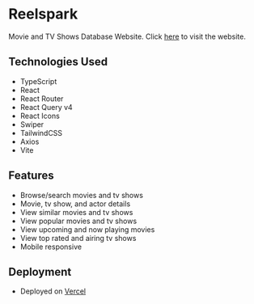 # Reelspark

Movie and TV Shows Database Website. Click [here](https://reelspark.vercel.app/) to visit the website.

## Technologies Used

- TypeScript
- React
- React Router
- React Query v4
- React Icons
- Swiper
- TailwindCSS
- Axios
- Vite

## Features

- Browse/search movies and tv shows
- Movie, tv show, and actor details
- View similar movies and tv shows
- View popular movies and tv shows
- View upcoming and now playing movies
- View top rated and airing tv shows
- Mobile responsive

## Deployment

- Deployed on [Vercel](https://vercel.com/)
